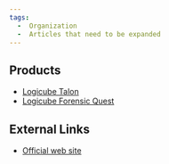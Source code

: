 ```yaml
---
tags:
  -  Organization
  -  Articles that need to be expanded
---
```

## Products

- [Logicube Talon](logicube_talon.md)
- [Logicube Forensic Quest](logicube_forensic_quest.md)

## External Links

- [Official web site](http://www.logicubeforensics.com/)

